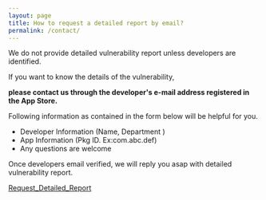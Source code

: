 ```yaml
---
layout: page
title: How to request a detailed report by email?
permalink: /contact/
---
```


We do not provide detailed vulnerability report unless developers are identified.

If you want to know the details of the vulnerability, 

**please contact us through the developer's e-mail address registered in the App Store.**

Following information as contained in the form below will be helpful for you.

 - Developer Information (Name, Department )
 - App Information (Pkg ID. Ex:com.abc.def)
 - Any questions are welcome

Once developers email verified, we will reply you asap with detailed vulnerability report. 

[Request_Detailed_Report](mailto://june_park@korea.ac.kr)

